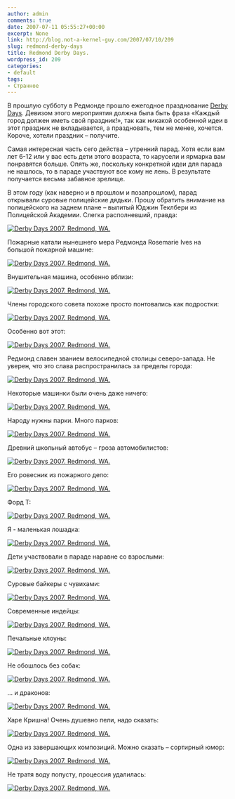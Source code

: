 ```yaml
---
author: admin
comments: true
date: 2007-07-11 05:55:27+00:00
excerpt: None
link: http://blog.not-a-kernel-guy.com/2007/07/10/209
slug: redmond-derby-days
title: Redmond Derby Days.
wordpress_id: 209
categories:
- default
tags:
- Странное
---
```


В прошлую субботу в Редмонде прошло ежегодное празднование [Derby Days](http://www.redmond.gov/recreationarts/derbydays/). Девизом этого мероприятия должна была быть фраза «Каждый город должен иметь свой праздник!», так как никакой особенной идеи в этот праздник не вкладывается, а праздновать, тем не менее, хочется. Короче, хотели праздник – получите. 

Самая интересная часть сего действа – утренний парад. Хотя если вам лет 6-12 или у вас есть дети этого возраста, то карусели и ярмарка вам понравятся больше. Опять же, поскольку конкретной идеи для парада не нашлось, то в параде участвуют все кому не лень. В результате получается весьма забавное зрелище.

В этом году (как наверно и в прошлом и позапрошлом), парад открывали суровые полицейские дядьки. Прошу обратить внимание на полицейского на заднем плане – вылитый Юджин Теклбери из Полицейской Академии. Слегка располневший, правда:



[![Derby Days 2007. Redmond, WA.](http://blog.not-a-kernel-guy.com/wp-content/uploads/2007/07/derby_days_01.thumbnail.jpg)](http://blog.not-a-kernel-guy.com/wp-content/uploads/2007/07/derby_days_01.jpg)



Пожарные катали нынешнего мера Редмонда Rosemarie Ives на большой пожарной машине: 



[![Derby Days 2007. Redmond, WA.](http://blog.not-a-kernel-guy.com/wp-content/uploads/2007/07/derby_days_02.thumbnail.jpg)](http://blog.not-a-kernel-guy.com/wp-content/uploads/2007/07/derby_days_02.jpg)



Внушительная машина, особенно вблизи:



[![Derby Days 2007. Redmond, WA.](http://blog.not-a-kernel-guy.com/wp-content/uploads/2007/07/derby_days_03.thumbnail.jpg)](http://blog.not-a-kernel-guy.com/wp-content/uploads/2007/07/derby_days_03.jpg)



Члены городского совета похоже просто понтовались как подростки:



[![Derby Days 2007. Redmond, WA.](http://blog.not-a-kernel-guy.com/wp-content/uploads/2007/07/derby_days_04.thumbnail.jpg)](http://blog.not-a-kernel-guy.com/wp-content/uploads/2007/07/derby_days_04.jpg)



Особенно вот этот:



[![Derby Days 2007. Redmond, WA.](http://blog.not-a-kernel-guy.com/wp-content/uploads/2007/07/derby_days_05.thumbnail.jpg)](http://blog.not-a-kernel-guy.com/wp-content/uploads/2007/07/derby_days_05.jpg)



Редмонд славен званием велосипедной столицы северо-запада. Не уверен, что это слава распространилась за пределы города:



[![Derby Days 2007. Redmond, WA.](http://blog.not-a-kernel-guy.com/wp-content/uploads/2007/07/derby_days_06.thumbnail.jpg)](http://blog.not-a-kernel-guy.com/wp-content/uploads/2007/07/derby_days_06.jpg)



Некоторые машинки были очень даже ничего:



[![Derby Days 2007. Redmond, WA.](http://blog.not-a-kernel-guy.com/wp-content/uploads/2007/07/derby_days_07.thumbnail.jpg)](http://blog.not-a-kernel-guy.com/wp-content/uploads/2007/07/derby_days_07.jpg)



Народу нужны парки. Много парков:



[![Derby Days 2007. Redmond, WA.](http://blog.not-a-kernel-guy.com/wp-content/uploads/2007/07/derby_days_08.thumbnail.jpg)](http://blog.not-a-kernel-guy.com/wp-content/uploads/2007/07/derby_days_08.jpg)



Древний школьный автобус – гроза автомобилистов:



[![Derby Days 2007. Redmond, WA.](http://blog.not-a-kernel-guy.com/wp-content/uploads/2007/07/derby_days_09.thumbnail.jpg)](http://blog.not-a-kernel-guy.com/wp-content/uploads/2007/07/derby_days_09.jpg)



Его ровесник из пожарного депо:



[![Derby Days 2007. Redmond, WA.](http://blog.not-a-kernel-guy.com/wp-content/uploads/2007/07/derby_days_10.thumbnail.jpg)](http://blog.not-a-kernel-guy.com/wp-content/uploads/2007/07/derby_days_10.jpg)



Форд Т:



[![Derby Days 2007. Redmond, WA.](http://blog.not-a-kernel-guy.com/wp-content/uploads/2007/07/derby_days_18.thumbnail.jpg)](http://blog.not-a-kernel-guy.com/wp-content/uploads/2007/07/derby_days_18.jpg)



Я - маленькая лошадка:



[![Derby Days 2007. Redmond, WA.](http://blog.not-a-kernel-guy.com/wp-content/uploads/2007/07/derby_days_11.thumbnail.jpg)](http://blog.not-a-kernel-guy.com/wp-content/uploads/2007/07/derby_days_11.jpg)



Дети участвовали в параде наравне со взрослыми:



[![Derby Days 2007. Redmond, WA.](http://blog.not-a-kernel-guy.com/wp-content/uploads/2007/07/derby_days_12.thumbnail.jpg)](http://blog.not-a-kernel-guy.com/wp-content/uploads/2007/07/derby_days_12.jpg)



Суровые байкеры с чувихами:



[![Derby Days 2007. Redmond, WA.](http://blog.not-a-kernel-guy.com/wp-content/uploads/2007/07/derby_days_13.thumbnail.jpg)](http://blog.not-a-kernel-guy.com/wp-content/uploads/2007/07/derby_days_13.jpg)



Современные индейцы:



[![Derby Days 2007. Redmond, WA.](http://blog.not-a-kernel-guy.com/wp-content/uploads/2007/07/derby_days_14.thumbnail.jpg)](http://blog.not-a-kernel-guy.com/wp-content/uploads/2007/07/derby_days_14.jpg)



Печальные клоуны:



[![Derby Days 2007. Redmond, WA.](http://blog.not-a-kernel-guy.com/wp-content/uploads/2007/07/derby_days_15.thumbnail.jpg)](http://blog.not-a-kernel-guy.com/wp-content/uploads/2007/07/derby_days_15.jpg)



Не обошлось без собак:



[![Derby Days 2007. Redmond, WA.](http://blog.not-a-kernel-guy.com/wp-content/uploads/2007/07/derby_days_16.thumbnail.jpg)](http://blog.not-a-kernel-guy.com/wp-content/uploads/2007/07/derby_days_16.jpg)



... и драконов:



[![Derby Days 2007. Redmond, WA.](http://blog.not-a-kernel-guy.com/wp-content/uploads/2007/07/derby_days_17.thumbnail.jpg)](http://blog.not-a-kernel-guy.com/wp-content/uploads/2007/07/derby_days_17.jpg)



Харе Кришна! Очень душевно пели, надо сказать:



[![Derby Days 2007. Redmond, WA.](http://blog.not-a-kernel-guy.com/wp-content/uploads/2007/07/derby_days_19.thumbnail.jpg)](http://blog.not-a-kernel-guy.com/wp-content/uploads/2007/07/derby_days_19.jpg)



Одна из завершающих композиций. Можно сказать – сортирный юмор:



[![Derby Days 2007. Redmond, WA.](http://blog.not-a-kernel-guy.com/wp-content/uploads/2007/07/derby_days_20.thumbnail.jpg)](http://blog.not-a-kernel-guy.com/wp-content/uploads/2007/07/derby_days_20.jpg)



Не тратя воду попусту, процессия удалилась:



[![Derby Days 2007. Redmond, WA.](http://blog.not-a-kernel-guy.com/wp-content/uploads/2007/07/derby_days_21.thumbnail.jpg)](http://blog.not-a-kernel-guy.com/wp-content/uploads/2007/07/derby_days_21.jpg)



